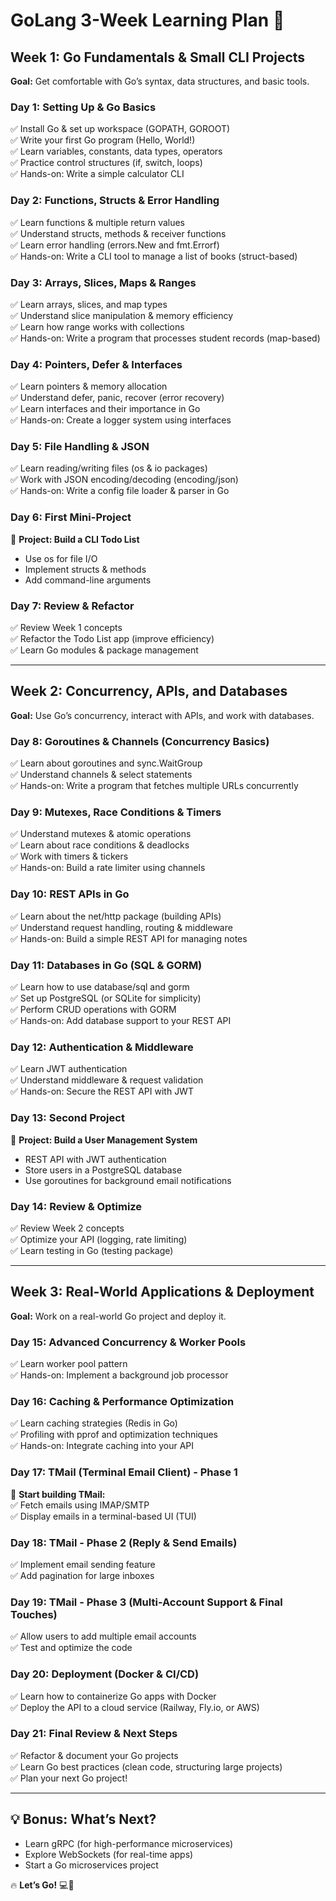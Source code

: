 # **GoLang 3-Week Learning Plan 🚀**

## **Week 1: Go Fundamentals & Small CLI Projects**  
**Goal:** Get comfortable with Go’s syntax, data structures, and basic tools.

### **Day 1: Setting Up & Go Basics**
✅ Install Go & set up workspace (GOPATH, GOROOT)  
✅ Write your first Go program (Hello, World!)  
✅ Learn variables, constants, data types, operators  
✅ Practice control structures (if, switch, loops)  
✅ Hands-on: Write a simple calculator CLI  


### **Day 2: Functions, Structs & Error Handling**
✅ Learn functions & multiple return values  
✅ Understand structs, methods & receiver functions  
✅ Learn error handling (errors.New and fmt.Errorf)  
✅ Hands-on: Write a CLI tool to manage a list of books (struct-based)  

### **Day 3: Arrays, Slices, Maps & Ranges**
✅ Learn arrays, slices, and map types  
✅ Understand slice manipulation & memory efficiency  
✅ Learn how range works with collections  
✅ Hands-on: Write a program that processes student records (map-based)  

### **Day 4: Pointers, Defer & Interfaces**
✅ Learn pointers & memory allocation  
✅ Understand defer, panic, recover (error recovery)  
✅ Learn interfaces and their importance in Go  
✅ Hands-on: Create a logger system using interfaces  

### **Day 5: File Handling & JSON**
✅ Learn reading/writing files (os & io packages)  
✅ Work with JSON encoding/decoding (encoding/json)  
✅ Hands-on: Write a config file loader & parser in Go  

### **Day 6: First Mini-Project**
📌 **Project: Build a CLI Todo List**  
- Use os for file I/O  
- Implement structs & methods  
- Add command-line arguments  

### **Day 7: Review & Refactor**
✅ Review Week 1 concepts  
✅ Refactor the Todo List app (improve efficiency)  
✅ Learn Go modules & package management  

---

## **Week 2: Concurrency, APIs, and Databases**  
**Goal:** Use Go’s concurrency, interact with APIs, and work with databases.

### **Day 8: Goroutines & Channels (Concurrency Basics)**
✅ Learn about goroutines and sync.WaitGroup  
✅ Understand channels & select statements  
✅ Hands-on: Write a program that fetches multiple URLs concurrently  

### **Day 9: Mutexes, Race Conditions & Timers**
✅ Understand mutexes & atomic operations  
✅ Learn about race conditions & deadlocks  
✅ Work with timers & tickers  
✅ Hands-on: Build a rate limiter using channels  

### **Day 10: REST APIs in Go**
✅ Learn about the net/http package (building APIs)  
✅ Understand request handling, routing & middleware  
✅ Hands-on: Build a simple REST API for managing notes  

### **Day 11: Databases in Go (SQL & GORM)**
✅ Learn how to use database/sql and gorm  
✅ Set up PostgreSQL (or SQLite for simplicity)  
✅ Perform CRUD operations with GORM  
✅ Hands-on: Add database support to your REST API  

### **Day 12: Authentication & Middleware**
✅ Learn JWT authentication  
✅ Understand middleware & request validation  
✅ Hands-on: Secure the REST API with JWT  

### **Day 13: Second Project**
📌 **Project: Build a User Management System**  
- REST API with JWT authentication  
- Store users in a PostgreSQL database  
- Use goroutines for background email notifications  

### **Day 14: Review & Optimize**
✅ Review Week 2 concepts  
✅ Optimize your API (logging, rate limiting)  
✅ Learn testing in Go (testing package)  

---

## **Week 3: Real-World Applications & Deployment**  
**Goal:** Work on a real-world Go project and deploy it.

### **Day 15: Advanced Concurrency & Worker Pools**
✅ Learn worker pool pattern  
✅ Hands-on: Implement a background job processor  

### **Day 16: Caching & Performance Optimization**
✅ Learn caching strategies (Redis in Go)  
✅ Profiling with pprof and optimization techniques  
✅ Hands-on: Integrate caching into your API  

### **Day 17: TMail (Terminal Email Client) - Phase 1**
📌 **Start building TMail:**  
✅ Fetch emails using IMAP/SMTP  
✅ Display emails in a terminal-based UI (TUI)  

### **Day 18: TMail - Phase 2 (Reply & Send Emails)**
✅ Implement email sending feature  
✅ Add pagination for large inboxes  

### **Day 19: TMail - Phase 3 (Multi-Account Support & Final Touches)**
✅ Allow users to add multiple email accounts  
✅ Test and optimize the code  

### **Day 20: Deployment (Docker & CI/CD)**
✅ Learn how to containerize Go apps with Docker  
✅ Deploy the API to a cloud service (Railway, Fly.io, or AWS)  

### **Day 21: Final Review & Next Steps**
✅ Refactor & document your Go projects  
✅ Learn Go best practices (clean code, structuring large projects)  
✅ Plan your next Go project!  

---

## **💡 Bonus: What’s Next?**
- Learn gRPC (for high-performance microservices)  
- Explore WebSockets (for real-time apps)  
- Start a Go microservices project  

🔥 **Let’s Go!** 💻🚀
